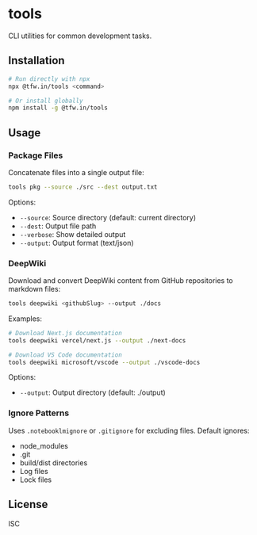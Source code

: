 # tools

CLI utilities for common development tasks.

## Installation

```bash
# Run directly with npx
npx @tfw.in/tools <command>

# Or install globally
npm install -g @tfw.in/tools
```

## Usage

### Package Files

Concatenate files into a single output file:

```bash
tools pkg --source ./src --dest output.txt
```

Options:

- `--source`: Source directory (default: current directory)
- `--dest`: Output file path
- `--verbose`: Show detailed output
- `--output`: Output format (text/json)

### DeepWiki

Download and convert DeepWiki content from GitHub repositories to markdown files:

```bash
tools deepwiki <githubSlug> --output ./docs
```

Examples:

```bash
# Download Next.js documentation
tools deepwiki vercel/next.js --output ./next-docs

# Download VS Code documentation
tools deepwiki microsoft/vscode --output ./vscode-docs
```

Options:

- `--output`: Output directory (default: ./output)

### Ignore Patterns

Uses `.notebooklmignore` or `.gitignore` for excluding files. Default ignores:

- node_modules
- .git
- build/dist directories
- Log files
- Lock files

## License

ISC

